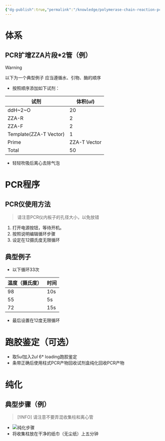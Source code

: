 ```yaml
---
{"dg-publish":true,"permalink":"/knowledge/polymerase-chain-reaction-pcr-in-lab/","tags":["lab bio","gardenEntry"],"dgHomeLink":true,"dgPassFrontmatter":false}
---
```



# 体系

## PCR扩增ZZA片段*2管（例）
> [!WARNING]
> 以下为一个典型例子
> 应当遵循水、引物、酶的顺序

- 按照顺序添加如下试剂：

|试剂|体积($ul$)|
|----|----|
|ddH~2~O|20|
|ZZA-R|2|
|ZZA-F|2|
|Template(ZZA-T Vector)|1|
|Prime|ZZA-T Vector|
|Total|50|

- 轻轻吹吸后离心去除气泡

# PCR程序
## PCR仪使用方法
> 请注意PCR仪内板子的孔径大小，以免放错
1. 打开电源按钮，等待开机。
2. 按照说明编辑循环步骤
3. 设定在12摄氏度无限循环

## 典型例子
- 以下循环33次     

| 温度（摄氏度） | 时间 |
| -------------- | ---- |
| 98             | 10s  |
| 55             | 5s   |
| 72             | 15s  |
- 最后设置在12度无限循环

# 跑胶鉴定（可选）
- 取5$ul$加入2$ul$ 6* loading跑胶鉴定
- 条带正确后使用柱式PCR产物回收试剂盒纯化回收PCR产物

# 纯化
## 典型步骤（例）
> [!INFO]
> 请注意不要弄混收集柱和离心管
- ![纯化步骤](/纯化步骤.png)
- 将收集柱放在干净的纸巾（无尘纸）上五分钟



